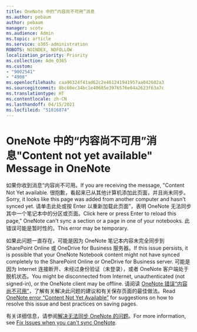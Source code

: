 ```yaml
---
title: OneNote 中的“内容尚不可用”消息
ms.author: pebaum
author: pebaum
manager: scotv
ms.audience: Admin
ms.topic: article
ms.service: o365-administration
ROBOTS: NOINDEX, NOFOLLOW
localization_priority: Priority
ms.collection: Adm_O365
ms.custom:
- "9002541"
- "4908"
ms.openlocfilehash: caa96324f41ad62c2e461241941957aa042602a3
ms.sourcegitcommit: 8bc60ec34bc1e40685e3976576e04a2623f63a7c
ms.translationtype: HT
ms.contentlocale: zh-CN
ms.lasthandoff: 04/15/2021
ms.locfileid: "51816874"
---
```

# <a name="content-not-yet-available-message-in-onenote"></a><span data-ttu-id="4aeab-102">OneNote 中的“内容尚不可用”消息</span><span class="sxs-lookup"><span data-stu-id="4aeab-102">"Content not yet available" Message in OneNote</span></span>

<span data-ttu-id="4aeab-103">如果你收到消息“内容尚不可用。</span><span class="sxs-lookup"><span data-stu-id="4aeab-103">If you are receiving the message, "Content Not Yet available.</span></span> <span data-ttu-id="4aeab-104">很抱歉，看起来已从其他计算机添加此页面，并且尚未同步。</span><span class="sxs-lookup"><span data-stu-id="4aeab-104">Sorry, it looks like this page was added from another computer and hasn't synced yet.</span></span> <span data-ttu-id="4aeab-105">请单击此处或按 Enter 以重新加载此页面”，表明 OneNote 无法同步其中一个笔记本中的分区或页面。</span><span class="sxs-lookup"><span data-stu-id="4aeab-105">Click here or press Enter to reload this page," OneNote can't sync a section or a page in one of your notebooks.</span></span> <span data-ttu-id="4aeab-106">此错误可能是暂时性的。</span><span class="sxs-lookup"><span data-stu-id="4aeab-106">This error may be temporary.</span></span>

<span data-ttu-id="4aeab-107">如果此问题一直存在，可能是因为 OneNote 笔记本内容未完全同步到 SharePoint Online 或 OneDrive for Business 服务器。</span><span class="sxs-lookup"><span data-stu-id="4aeab-107">If this issue persists, it is possible that your OneNote Notebook content might not have synced completely to the SharePoint Online or OneDrive for Business server.</span></span> <span data-ttu-id="4aeab-108">可能是因为 Internet 连接断开、未经过身份验证（未登录），或者 OneNote 客户端处于脱机状态。</span><span class="sxs-lookup"><span data-stu-id="4aeab-108">You might be disconnected from Internet, unauthenticated (not signed-in), or the OneNote client may be offline.</span></span> <span data-ttu-id="4aeab-109">请阅读 [OneNote 错误“内容尚不可用”](https://docs.microsoft.com/office/troubleshoot/onenote/onenote-error-content-not-yet-available)，了解有关解决此问题的建议和有关保存页面的最佳做法。</span><span class="sxs-lookup"><span data-stu-id="4aeab-109">Read [OneNote error “Content Not Yet Available”](https://docs.microsoft.com/office/troubleshoot/onenote/onenote-error-content-not-yet-available) for suggestions on how to resolve this issue and best practices on saving pages.</span></span>

<span data-ttu-id="4aeab-110">有关详细信息，请参阅[解决无法同步 OneNote 的问题](https://support.office.com/article/Fix-issues-when-you-can-t-sync-OneNote-299495ef-66d1-448f-90c1-b785a6968d45)。</span><span class="sxs-lookup"><span data-stu-id="4aeab-110">For more information, see [Fix Issues when you can't sync OneNote](https://support.office.com/article/Fix-issues-when-you-can-t-sync-OneNote-299495ef-66d1-448f-90c1-b785a6968d45).</span></span>
